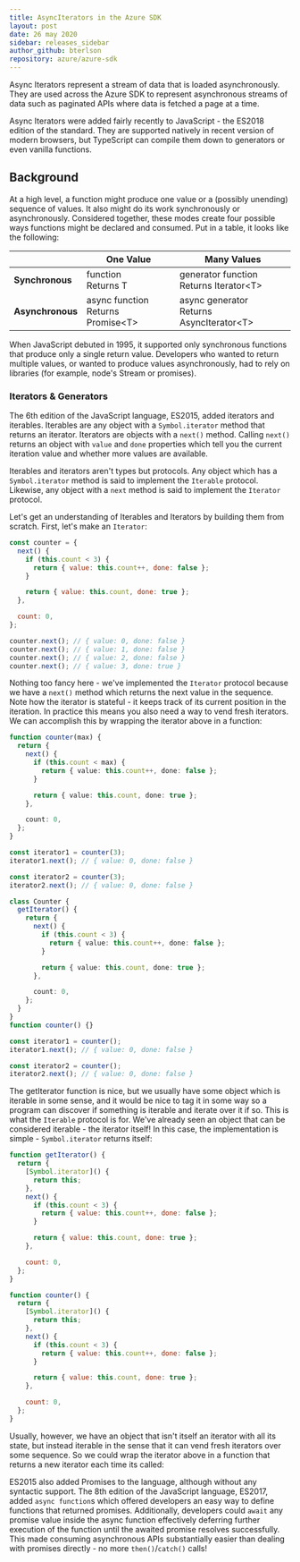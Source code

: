```yaml
---
title: AsyncIterators in the Azure SDK
layout: post
date: 26 may 2020
sidebar: releases_sidebar
author_github: bterlson
repository: azure/azure-sdk
---
```


Async Iterators represent a stream of data that is loaded asynchronously. They are used across the Azure SDK to represent asynchronous streams of data such as paginated APIs where data is fetched a page at a time.

Async Iterators were added fairly recently to JavaScript - the ES2018 edition of the standard. They are supported natively in recent version of modern browsers, but TypeScript can compile them down to generators or even vanilla functions.

## Background

At a high level, a function might produce one value or a (possibly unending) sequence of values. It also might do its work synchronously or asynchronously. Considered together, these modes create four possible ways functions might be declared and consumed. Put in a table, it looks like the following:

|                  | One Value                             | Many Values                                   |
| ---------------- | ------------------------------------- | --------------------------------------------- |
| **Synchronous**  | function<br>Returns T                 | generator function<br>Returns Iterator\<T>    |
| **Asynchronous** | async function<br>Returns Promise\<T> | async generator <br>Returns AsyncIterator\<T> |

When JavaScript debuted in 1995, it supported only synchronous functions that produce only a single return value. Developers who wanted to return multiple values, or wanted to produce values asynchronously, had to rely on libraries (for example, node's Stream or promises).

### Iterators & Generators

The 6th edition of the JavaScript language, ES2015, added iterators and iterables. Iterables are any object with a `Symbol.iterator` method that returns an iterator. Iterators are objects with a `next()` method. Calling `next()` returns an object with `value` and `done` properties which tell you the current iteration value and whether more values are available.

Iterables and iterators aren't types but protocols. Any object which has a `Symbol.iterator` method is said to implement the `Iterable` protocol. Likewise, any object with a `next` method is said to implement the `Iterator` protocol.

Let's get an understanding of Iterables and Iterators by building them from scratch. First, let's make an `Iterator`:

```javascript
const counter = {
  next() {
    if (this.count < 3) {
      return { value: this.count++, done: false };
    }

    return { value: this.count, done: true };
  },

  count: 0,
};

counter.next(); // { value: 0, done: false }
counter.next(); // { value: 1, done: false }
counter.next(); // { value: 2, done: false }
counter.next(); // { value: 3, done: true }
```

Nothing too fancy here - we've implemented the `Iterator` protocol because we have a `next()` method which returns the next value in the sequence. Note how the iterator is stateful - it keeps track of its current position in the iteration. In practice this means you also need a way to vend fresh iterators. We can accomplish this by wrapping the iterator above in a function:

```typescript
function counter(max) {
  return {
    next() {
      if (this.count < max) {
        return { value: this.count++, done: false };
      }

      return { value: this.count, done: true };
    },

    count: 0,
  };
}

const iterator1 = counter(3);
iterator1.next(); // { value: 0, done: false }

const iterator2 = counter(3);
iterator2.next(); // { value: 0, done: false }
```

```typescript
class Counter {
  getIterator() {
    return {
      next() {
        if (this.count < 3) {
          return { value: this.count++, done: false };
        }

        return { value: this.count, done: true };
      },

      count: 0,
    };
  }
}
function counter() {}

const iterator1 = counter();
iterator1.next(); // { value: 0, done: false }

const iterator2 = counter();
iterator2.next(); // { value: 0, done: false }
```

The getIterator function is nice, but we usually have some object which is iterable in some sense, and it would be nice to tag it in some way so a program can discover if something is iterable and iterate over it if so. This is what the `Iterable` protocol is for. We've already seen an object that can be considered iterable - the iterator itself! In this case, the implementation is simple - `Symbol.iterator` returns itself:

```javascript
function getIterator() {
  return {
    [Symbol.iterator]() {
      return this;
    },
    next() {
      if (this.count < 3) {
        return { value: this.count++, done: false };
      }

      return { value: this.count, done: true };
    },

    count: 0,
  };
}
```

```javascript
function counter() {
  return {
    [Symbol.iterator]() {
      return this;
    },
    next() {
      if (this.count < 3) {
        return { value: this.count++, done: false };
      }

      return { value: this.count, done: true };
    },

    count: 0,
  };
}
```

Usually, however, we have an object that isn't itself an iterator with all its state, but instead iterable in the sense that it can vend fresh iterators over some sequence. So we could wrap the iterator above in a function that returns a new iterator each time its called:

ES2015 also added Promises to the language, although without any syntactic support. The 8th edition of the JavaScript language, ES2017, added `async function`s which offered developers an easy way to define functions that returned promises. Additionally, developers could `await` any promise value inside the async function effectively deferring further execution of the function until the awaited promise resolves successfully. This made consuming asynchronous APIs substantially easier than dealing with promises directly - no more `then()`/`catch()` calls!
